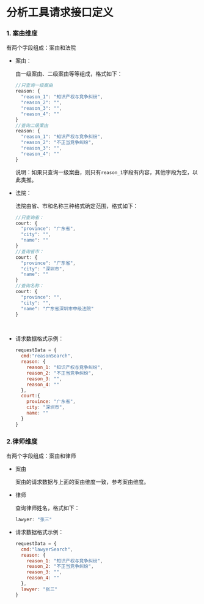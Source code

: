 # 分析工具请求接口定义

### 1. 案由维度

有两个字段组成：案由和法院

* 案由：

  由一级案由、二级案由等等组成，格式如下：

  ```javascript
  //只查询一级案由
  reason: {
    "reason_1": "知识产权与竞争纠纷",
    "reason_2": "",
    "reason_3": "",
    "reason_4": ""
  }
  //查询二级案由
  reason: {
    "reason_1": "知识产权与竞争纠纷",
    "reason_2": "不正当竞争纠纷",
    "reason_3": "",
    "reason_4": ""
  }
  ```

  说明：如果只查询一级案由，则只有`reason_1`字段有内容，其他字段为空，以此类推。


- 法院：

  法院由省、市和名称三种格式确定范围，格式如下：

  ```javascript
  //只查询省：
  court: {
    "province": "广东省",
    "city": "",
    "name": ""
  }
  //查询省市：
  court: {
    "province": "广东省",
    "city": "深圳市",
    "name": ""
  }
  //查询名称：
  court: {
    "province": "",
    "city": "",
    "name": "广东省深圳市中级法院"
  }
  ```

  ​


- 请求数据格式示例：

  ```javascript
  requestData = {
    cmd:"reasonSearch",
    reason: {
      reason_1: "知识产权与竞争纠纷",
      reason_2: "不正当竞争纠纷",
      reason_3: "",
      reason_4: ""
    },
    court:{
      province: "广东省",
      city: "深圳市",
      name: ""
    }
  }
  ```

### 2.律师维度

有两个字段组成：案由和律师

- 案由

  案由的请求数据与上面的案由维度一致，参考案由维度。

- 律师

  查询律师姓名，格式如下：

  ```javascript
  lawyer: "张三"
  ```


- 请求数据格式示例：

  ```javascript
  requestData = {
    cmd:"lawyerSearch",
    reason: {
      reason_1: "知识产权与竞争纠纷",
      reason_2: "不正当竞争纠纷",
      reason_3: "",
      reason_4: ""
    },
    lawyer: "张三"
  }
  ```

  ​